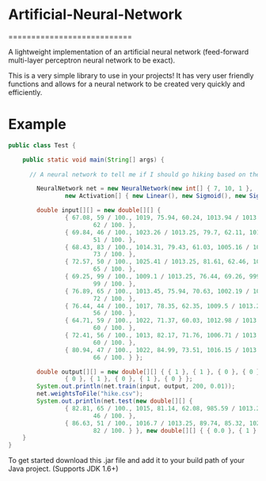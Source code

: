 # Artificial-Neural-Network
===========================

A lightweight implementation of an artificial neural network (feed-forward multi-layer perceptron neural network to be exact).

This is a very simple library to use in your projects! It has very user friendly functions and allows for a neural network to be created very quickly and efficiently.

Example
=======

```java
public class Test {

	public static void main(String[] args) {
	
	  // A neural network to tell me if I should go hiking based on the weather.

		NeuralNetwork net = new NeuralNetwork(new int[] { 7, 10, 1 },
				new Activation[] { new Linear(), new Sigmoid(), new Sigmoid() });

		double input[][] = new double[][] {
				{ 67.08, 59 / 100., 1019, 75.94, 60.24, 1013.94 / 1013.25,
						62 / 100. },
				{ 69.84, 46 / 100., 1023.26 / 1013.25, 79.7, 62.11, 1012.57,
						51 / 100. },
				{ 68.43, 83 / 100., 1014.31, 79.43, 61.03, 1005.16 / 1013.25,
						73 / 100. },
				{ 72.57, 50 / 100., 1025.41 / 1013.25, 81.61, 62.46, 1014.79,
						65 / 100. },
				{ 69.25, 99 / 100., 1009.1 / 1013.25, 76.44, 69.26, 999.05,
						99 / 100. },
				{ 76.89, 65 / 100., 1013.45, 75.94, 70.63, 1002.19 / 1013.25,
						72 / 100. },
				{ 76.44, 44 / 100., 1017, 78.35, 62.35, 1009.5 / 1013.25,
						56 / 100. },
				{ 64.71, 59 / 100., 1022, 71.37, 60.03, 1012.98 / 1013.25,
						60 / 100. },
				{ 72.41, 56 / 100., 1013, 82.17, 71.76, 1006.71 / 1013.25,
						60 / 100. },
				{ 80.94, 47 / 100., 1022, 84.99, 73.51, 1016.15 / 1013.25,
						66 / 100. } };

		double output[][] = new double[][] { { 1 }, { 1 }, { 0 }, { 0 }, { 0 },
				{ 0 }, { 1 }, { 0 }, { 1 }, { 0 } };
		System.out.println(net.train(input, output, 200, 0.01));
		net.weightsToFile("hike.csv");
		System.out.println(net.test(new double[][] {
				{ 82.81, 65 / 100., 1015, 81.14, 62.08, 985.59 / 1013.25,
						46 / 100. },
				{ 86.63, 51 / 100., 1016.7 / 1013.25, 89.74, 85.32, 1022.23,
						82 / 100. } }, new double[][] { { 0.0 }, { 1 } }));
	}
}

```

To get started download this .jar file and add it to your build path of your Java project. (Supports JDK 1.6+)
